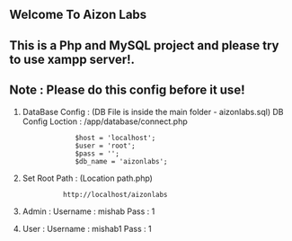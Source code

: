 Welcome To Aizon Labs
--------------------------------------------------------------------
This is a Php and MySQL project and please try to use xampp server!.
--------------------------------------------------------------------

Note : Please do this config before it use! 
   -------------------------------

1. DataBase Config : (DB File is inside the main folder - aizonlabs.sql)
                     DB Config Loction : /app/database/connect.php
                  
                    $host = 'localhost';    
                    $user = 'root';         
                    $pass = '';             
                    $db_name = 'aizonlabs'; 
               
                   
2. Set Root Path : (Location path.php)
                 
                 http://localhost/aizonlabs
                 
                 
3. Admin : 
          Username : mishab
          Pass     : 1
   
4. User :
         Username : mishab1
         Pass     : 1         
                 
                 
